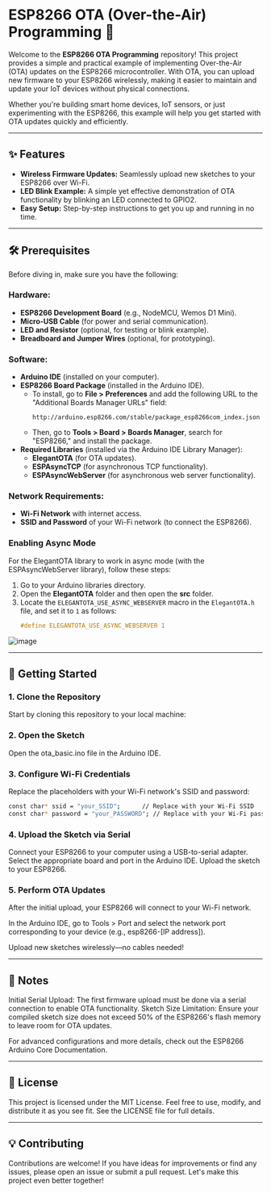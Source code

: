# ESP8266 OTA (Over-the-Air) Programming 🚀

Welcome to the **ESP8266 OTA Programming** repository! This project provides a simple and practical example of implementing Over-the-Air (OTA) updates on the ESP8266 microcontroller. With OTA, you can upload new firmware to your ESP8266 wirelessly, making it easier to maintain and update your IoT devices without physical connections.

Whether you're building smart home devices, IoT sensors, or just experimenting with the ESP8266, this example will help you get started with OTA updates quickly and efficiently.

---

## ✨ Features

- **Wireless Firmware Updates:** Seamlessly upload new sketches to your ESP8266 over Wi-Fi.
- **LED Blink Example:** A simple yet effective demonstration of OTA functionality by blinking an LED connected to GPIO2.
- **Easy Setup:** Step-by-step instructions to get you up and running in no time.

---

## 🛠️ Prerequisites

Before diving in, make sure you have the following:

### **Hardware:**
- **ESP8266 Development Board** (e.g., NodeMCU, Wemos D1 Mini).
- **Micro-USB Cable** (for power and serial communication).
- **LED and Resistor** (optional, for testing or blink example).
- **Breadboard and Jumper Wires** (optional, for prototyping).

### **Software:**
- **Arduino IDE** (installed on your computer).
- **ESP8266 Board Package** (installed in the Arduino IDE).
  - To install, go to **File > Preferences** and add the following URL to the "Additional Boards Manager URLs" field:
    ```
    http://arduino.esp8266.com/stable/package_esp8266com_index.json
    ```
  - Then, go to **Tools > Board > Boards Manager**, search for "ESP8266," and install the package.
- **Required Libraries** (installed via the Arduino IDE Library Manager):
  - **ElegantOTA** (for OTA updates).
  - **ESPAsyncTCP** (for asynchronous TCP functionality).
  - **ESPAsyncWebServer** (for asynchronous web server functionality).

### **Network Requirements:**
- **Wi-Fi Network** with internet access.
- **SSID and Password** of your Wi-Fi network (to connect the ESP8266).

### **Enabling Async Mode**
For the ElegantOTA library to work in async mode (with the ESPAsyncWebServer library), follow these steps:

1. Go to your Arduino libraries directory.
2. Open the **ElegantOTA** folder and then open the **src** folder.
3. Locate the `ELEGANTOTA_USE_ASYNC_WEBSERVER` macro in the `ElegantOTA.h` file, and set it to `1` as follows:
   ```cpp
   #define ELEGANTOTA_USE_ASYNC_WEBSERVER 1
![image](https://github.com/user-attachments/assets/e8c9c7b9-2894-4828-933a-68bc46955b71)


---

## 🚀 Getting Started

### 1. Clone the Repository
Start by cloning this repository to your local machine:

### 2. Open the Sketch
Open the ota_basic.ino file in the Arduino IDE.

### 3. Configure Wi-Fi Credentials
Replace the placeholders with your Wi-Fi network's SSID and password:

```bash
const char* ssid = "your_SSID";      // Replace with your Wi-Fi SSID
const char* password = "your_PASSWORD"; // Replace with your Wi-Fi password
```
### 4. Upload the Sketch via Serial
Connect your ESP8266 to your computer using a USB-to-serial adapter. Select the appropriate board and port in the Arduino IDE. Upload the sketch to your ESP8266.

### 5. Perform OTA Updates
After the initial upload, your ESP8266 will connect to your Wi-Fi network.

In the Arduino IDE, go to Tools > Port and select the network port corresponding to your device (e.g., esp8266-[IP address]).

Upload new sketches wirelessly—no cables needed!

---

## 📝 Notes
Initial Serial Upload: The first firmware upload must be done via a serial connection to enable OTA functionality. 
Sketch Size Limitation: Ensure your compiled sketch size does not exceed 50% of the ESP8266's flash memory to leave room for OTA updates.

For advanced configurations and more details, check out the ESP8266 Arduino Core Documentation.

---

## 📜 License
This project is licensed under the MIT License. Feel free to use, modify, and distribute it as you see fit. See the LICENSE file for full details.

---

## 💡 Contributing
Contributions are welcome! If you have ideas for improvements or find any issues, please open an issue or submit a pull request. Let's make this project even better together!
